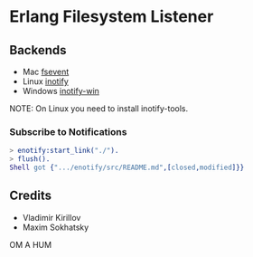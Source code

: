 Erlang Filesystem Listener
===========

Backends
--------

* Mac [fsevent](https://github.com/thibaudgg/rb-fsevent)
* Linux [inotify](https://github.com/rvoicilas/inotify-tools/wiki)
* Windows [inotify-win](https://github.com/thekid/inotify-win)

NOTE: On Linux you need to install inotify-tools.

### Subscribe to Notifications

```erlang
> enotify:start_link("./").
> flush().
Shell got {".../enotify/src/README.md",[closed,modified]}}
```

Credits
-------

* Vladimir Kirillov
* Maxim Sokhatsky

OM A HUM
